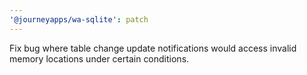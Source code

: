 ```yaml
---
'@journeyapps/wa-sqlite': patch
---
```


Fix bug where table change update notifications would access invalid memory locations under certain conditions.
